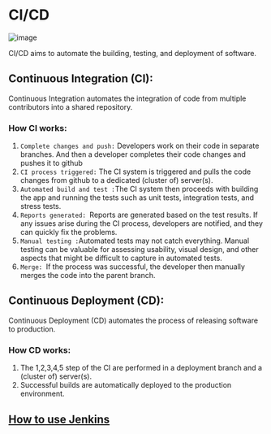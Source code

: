 # CI/CD
![image](https://github.com/vacu9708/Fundamental-knowledge/assets/67142421/5a9a3ddd-704c-4e40-94ac-7663a20121e0)

CI/CD aims to automate the building, testing, and deployment of software.

## Continuous Integration (CI):
Continuous Integration automates the integration of code from multiple contributors into a shared repository.
### How CI works:
1. `Complete changes and push:` Developers work on their code in separate branches. And then a developer completes their code changes and pushes it to github
2. `CI process triggered:` The CI system is triggered and pulls the code changes from github to a dedicated (cluster of) server(s).
3. `Automated build and test :`The CI system then proceeds with building the app and running the tests such as unit tests, integration tests, and stress tests.
4. `Reports generated: `Reports are generated based on the test results. If any issues arise during the CI process, developers are notified, and they can quickly fix the problems.
5. `Manual testing :`Automated tests may not catch everything. Manual testing can be valuable for assessing usability, visual design, and other aspects that might be difficult to capture in automated tests.
6. `Merge: `If the process was successful, the developer then manually merges the code into the parent branch.

## Continuous Deployment (CD):
Continuous Deployment (CD) automates the process of releasing software to production.
### How CD works:
1. The 1,2,3,4,5 step of the CI are performed in a deployment branch and a (cluster of) server(s).
2. Successful builds are automatically deployed to the production environment.

## [How to use Jenkins](https://github.com/vacu9708/Tools-etc/tree/main/jenkins)
